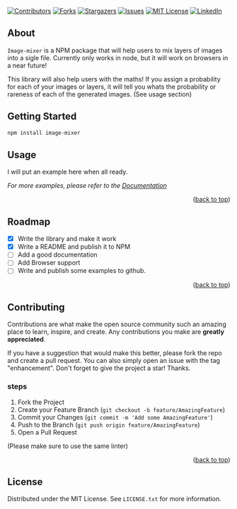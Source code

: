 <div id="top"></div>

<!-- PROJECT SHIELDS -->
<!--  See the bottom of this document for the declaration of the reference variables -->

[![Contributors][contributors-shield]][contributors-url]
[![Forks][forks-shield]][forks-url]
[![Stargazers][stars-shield]][stars-url]
[![Issues][issues-shield]][issues-url]
[![MIT License][license-shield]][license-url]
[![LinkedIn][linkedin-shield]][linkedin-url]

<!-- ABOUT THE PROJECT -->

## About

`Image-mixer` is a NPM package that will help users to mix layers of images into a sigle file.
Currently only works in node, but it will work on browsers in a near future!

This library will also help users with the maths! If you assign a probability for each of your images or layers, it will tell you whats the probability or rareness of each of the generated images. (See usage section)

## Getting Started

```sh
npm install image-mixer
```

<!-- USAGE EXAMPLES -->

## Usage

I will put an example here when all ready.

_For more examples, please refer to the [Documentation](https://example.com)_

<p align="right">(<a href="#top">back to top</a>)</p>

<!-- ROADMAP -->

## Roadmap

- [x] Write the library and make it work
- [x] Write a README and publish it to NPM
- [ ] Add a good documentation
- [ ] Add Browser support
- [ ] Write and publish some examples to github.

<p align="right">(<a href="#top">back to top</a>)</p>

<!-- CONTRIBUTING -->

## Contributing

Contributions are what make the open source community such an amazing place to learn, inspire, and create. Any contributions you make are **greatly appreciated**.

If you have a suggestion that would make this better, please fork the repo and create a pull request. You can also simply open an issue with the tag "enhancement".
Don't forget to give the project a star! Thanks.

### steps

1. Fork the Project
2. Create your Feature Branch (`git checkout -b feature/AmazingFeature`)
3. Commit your Changes (`git commit -m 'Add some AmazingFeature'`)
4. Push to the Branch (`git push origin feature/AmazingFeature`)
5. Open a Pull Request

(Please make sure to use the same linter)

<p align="right">(<a href="#top">back to top</a>)</p>

<!-- LICENSE -->

## License

Distributed under the MIT License. See `LICENSE.txt` for more information.

<!-- MARKDOWN LINKS & IMAGES -->
<!-- SHIELDS -->

[forks-shield]: https://img.shields.io/github/forks/danilobassi8/image-mixer.svg?style=for-the-badge
[stars-shield]: https://img.shields.io/github/stars/danilobassi8/image-mixer.svg?style=for-the-badge
[issues-shield]: https://img.shields.io/github/issues/danilobassi8/image-mixer.svg?style=for-the-badge
[license-shield]: https://img.shields.io/github/license/danilobassi8/image-mixer.svg?style=for-the-badge
[contributors-shield]: https://img.shields.io/github/contributors/danilobassi8/image-mixer.svg?style=for-the-badge
[linkedin-shield]: https://img.shields.io/badge/-LinkedIn-black.svg?style=for-the-badge&logo=linkedin&colorB=0072b1

<!-- URLS-->

[license-url]: https://github.com/danilobassi8/image-mixer/blob/master/LICENSE
[contributors-url]: https://github.com/danilobassi8/image-mixer/graphs/contributors
[forks-url]: https://github.com/danilobassi8/image-mixer/network/members
[stars-url]: https://github.com/danilobassi8/image-mixer/stargazers
[issues-url]: https://github.com/danilobassi8/image-mixer/issues
[linkedin-url]: https://linkedin.com/in/danilobassi8
